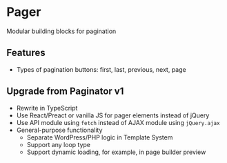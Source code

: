 # Pager

Modular building blocks for pagination

## Features

- Types of pagination buttons: first, last, previous, next, page

## Upgrade from Paginator v1

- Rewrite in TypeScript
- Use React/Preact or vanilla JS for pager elements instead of jQuery
- Use API module using `fetch` instead of AJAX module using `jQuery.ajax`
- General-purpose functionality
  - Separate WordPress/PHP logic in Template System
  - Support any loop type
  - Support dynamic loading, for example, in page builder preview

